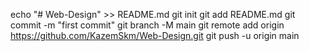 echo "# Web-Design" >> README.md
git init
git add README.md
git commit -m "first commit"
git branch -M main
git remote add origin https://github.com/KazemSkm/Web-Design.git
git push -u origin main
